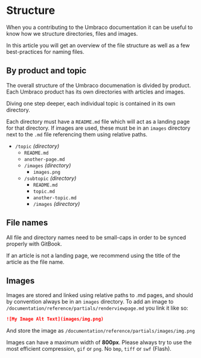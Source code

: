 # Structure

When you a contributing to the Umbraco documentation it can be useful to know how we structure directories, files and images.

In this article you will get an overview of the file structure as well as a few best-practices for naming files.

## By product and topic

The overall structure of the Umbraco documenation is divided by product. Each Umbraco product has its own directories with articles and images.

Diving one step deeper, each individual topic is contained in its own directory.

Each directory must have a `README.md` file which will act as a landing page for that directory. If images are used, these must be in an `images` directory next to the `.md` file referencing them using relative paths.

* `/topic` _(directory)_
  * `README.md`
  * `another-page.md`
  * `/images` _(directory)_
    * `images.png`
  * `/subtopic` _(directory)_
    * `README.md`
    * `topic.md`
    * `another-topic.md`
    * `/images` _(directory)_

## File names

All file and directory names need to be small-caps in order to be synced properly with GitBook.

If an article is not a landing page, we recommend using the title of the article as the file name.

## Images

Images are stored and linked using relative paths to .md pages, and should by convention always be in an `images` directory. To add an image to `/documentation/reference/partials/renderviewpage.md` you link it like so:

```markdown
![My Image Alt Text](images/img.png)
```

And store the image as `/documentation/reference/partials/images/img.png`

Images can have a maximum width of **800px**. Please always try to use the most efficient compression, `gif` or `png`. No `bmp`, `tiff` or `swf` (Flash).
